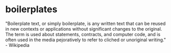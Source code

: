 # boilerplates
"Boilerplate text, or simply boilerplate, is any written text that can be reused in new contexts or applications without significant changes to the original. The term is used about statements, contracts, and computer code, and is often used in the media pejoratively to refer to cliched or unoriginal writing." - Wikipedia
